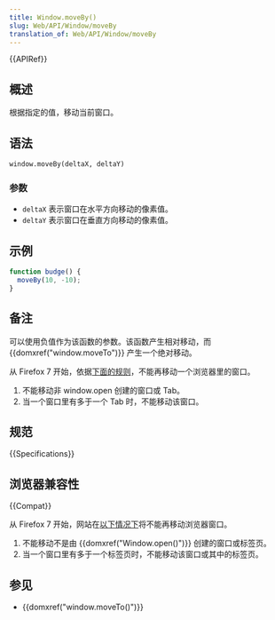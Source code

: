 ```yaml
---
title: Window.moveBy()
slug: Web/API/Window/moveBy
translation_of: Web/API/Window/moveBy
---
```

{{APIRef}}

## 概述

根据指定的值，移动当前窗口。

## 语法

```plain
window.moveBy(deltaX, deltaY)
```

### 参数

- `deltaX` 表示窗口在水平方向移动的像素值。
- `deltaY` 表示窗口在垂直方向移动的像素值。

## 示例

```js
function budge() {
  moveBy(10, -10);
}
```

## 备注

可以使用负值作为该函数的参数。该函数产生相对移动，而 {{domxref("window.moveTo")}} 产生一个绝对移动。

从 Firefox 7 开始，依据[下面的规则](https://bugzilla.mozilla.org/show_bug.cgi?id=565541#c24)，不能再移动一个浏览器里的窗口。

1.  不能移动非 window\.open 创建的窗口或 Tab。
2.  当一个窗口里有多于一个 Tab 时，不能移动该窗口。

## 规范

{{Specifications}}

## 浏览器兼容性

{{Compat}}

从 Firefox 7 开始，网站在[以下情况下](https://bugzilla.mozilla.org/show_bug.cgi?id=565541#c24)将不能再移动浏览器窗口。

1.  不能移动不是由 {{domxref("Window.open()")}} 创建的窗口或标签页。
2.  当一个窗口里有多于一个标签页时，不能移动该窗口或其中的标签页。

## 参见

- {{domxref("window.moveTo()")}}
